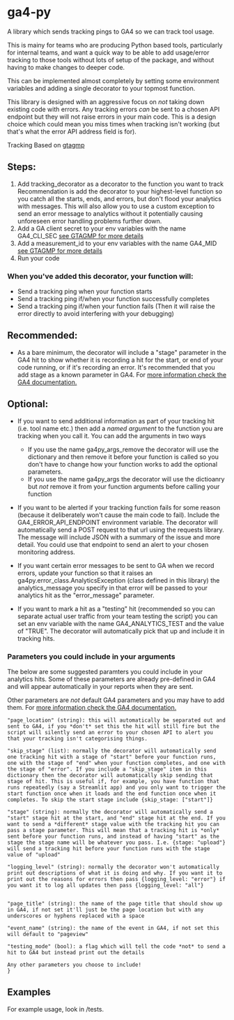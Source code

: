 # ga4-py
A library which sends tracking pings to GA4 so we can track tool usage.

This is mainy for teams who are producing Python based tools, particularly for internal teams, and want a quick way to be able to add usage/error tracking to those tools without lots of setup of the package, and without having to make changes to deeper code.

This can be implemented almost completely by setting some environment variables and adding a single decorator to your topmost function.

This library is designed with an aggressive focus on *not* taking down existing code with errors. Any tracking errors *can* be sent to a chosen API
endpoint but they will not raise errors in your main code. This is a design choice which could mean you miss times when tracking isn't working (but 
that's what the error API address field is for).

Tracking Based on [gtagmp](https://github.com/adswerve/GA4-Measurement-Protocol-Python)

## Steps:
1. Add tracking_decorator as a decorator to the function you want to track 
    Recommendation is add the decorator to your highest-level function so you
    catch all the starts, ends, and errors, but don't flood your analytics with messages.
    This will also allow you to use a custom exception to send an error message to 
    analytics without it potentially causing unforeseen error handling problems further down.
2. Add a GA client secret to your env variables with the name GA4_CLI_SEC [see GTAGMP for more details](https://github.com/adswerve/GA4-Measurement-Protocol-Python)
3. Add a measurement_id to your env variables with the name GA4_MID [see GTAGMP for more details](https://github.com/adswerve/GA4-Measurement-Protocol-Python)
4. Run your code

### When you've added this decorator, your function will:
- Send a tracking ping when your function starts
- Send a tracking ping if/when your function successfully completes
- Send a tracking ping if/when your function fails
    (Then it will raise the error directly to avoid interfering with your debugging)

## Recommended:
- As a bare minimum, the decorator will include a "stage" parameter in the GA4 hit to
    show whether it is recording a hit for the start, or end of your code running, or
    if it's recording an error. It's recommended that you add stage as a known parameter
    in GA4. For [more information check the GA4 documentation.](https://developers.google.com/analytics/devguides/collection/ga4/event-parameters)

## Optional:
- If you want to send additional information as part of your tracking hit (i.e. tool name etc.)
    then add a *named argument* to the function you are tracking when you call it.
    You can add the arguments in two ways
    - If you use the name ga4py_args_remove the decorator will use the dictionary and then remove
        it before your function is called so you don't have to change how your function works to 
        add the optional parameters.
    - If you use the name ga4py_args the decorator will use the dictioanry but *not* remove it from
        your function arguments before calling your function

- If you want to be alerted if your tracking function fails for some reason (because it deliberately won't cause the main code to fail). Include the GA4_ERROR_API_ENDPOINT environment variable. The decorator will automatically send a POST request to that url using the requests library. The message will include JSON with a summary of the issue and more detail. You could use that endpoint to send an alert to your chosen monitoring address.

- If you want certain error messages to be sent to GA when we record errors, update your function so that it raises an ga4py.error_class.AnalyticsException (class defined in this library) the analytics_message you specify in that error will be passed to your analytics hit as the "error_message" parameter.

- If you want to mark a hit as a "testing" hit (recommended so you can separate actual 
user traffic from your team testing the script) you can set an env variable with the name GA4_ANALYTICS_TEST and the value of "TRUE". The decorator will automatically pick that up
and include it in tracking hits. 

### Parameters you could include in your arguments

The below are some suggested paramters you could include in your
analytics hits. Some of these parameters are already pre-defined in 
GA4 and will appear automatically in your reports when they are sent.

Other parameters are *not* default GA4 parameters and you may have to add them.
For [more information check the GA4 documentation.](https://developers.google.com/analytics/devguides/collection/ga4/event-parameters)

```{
"page_location" (string): this will automatically be separated out and sent to GA4, if you *don't* set this the hit will still fire but the script will silently send an error to your chosen API to alert you that your tracking isn't categorising things.

"skip_stage" (list): normally the decorator will automatically send one tracking hit with a stage of "start" before your function runs, one with the stage of "end" when your function completes, and one with the stage of "error". If you include a "skip_stage" item in this dictionary then the decorator will automatically skip sending that stage of hit. This is useful if, for example, you have function that runs repeatedly (say a Streamlit app) and you only want to trigger the start function once when it loads and the end function once when it completes. To skip the start stage include {skip_stage: ["start"]} 

"stage" (string): normally the decorator will automatically send a "start" stage hit at the start, and "end" stage hit at the end. If you want to send a *different* stage value with the tracking hit you can pass a stage parameter. This will mean that a tracking hit is *only* sent before your function runs, and instead of having "start" as the stage the stage name will be whatever you pass. I.e. {stage: "upload"} will send a tracking hit before your function runs with the stage value of "upload"

"logging_level" (string): normally the decorator won't automatically print out descriptions of what it is doing and why. If you want it to print out the reasons for errors then pass {logging_level: "error"} if you want it to log all updates then pass {logging_level: "all"}


"page_title" (string): the name of the page title that should show up in GA4, if not set it'll just be the page location but with any underscores or hyphens replaced with a space

"event_name" (string): the name of the event in GA4, if not set this will default to "pageview"

"testing_mode" (bool): a flag which will tell the code *not* to send a hit to GA4 but instead print out the details

Any other parameters you choose to include!
}
```


## Examples

For example usage, look in /tests.
